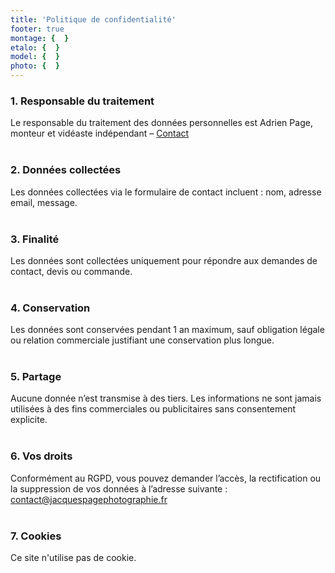 ```yaml
---
title: 'Politique de confidentialité'
footer: true
montage: {  }
etalo: {  }
model: {  }
photo: {  }
---
```


### 1. Responsable du traitement
Le responsable du traitement des données personnelles est Adrien Page, monteur et vidéaste indépendant – [Contact](/presentation#contact)
<br><br>
### 2. Données collectées
Les données collectées via le formulaire de contact incluent : nom, adresse email, message.
<br><br>
### 3. Finalité
Les données sont collectées uniquement pour répondre aux demandes de contact, devis ou commande.
<br><br>
### 4. Conservation
Les données sont conservées pendant 1 an maximum, sauf obligation légale ou relation commerciale justifiant une conservation plus longue.
<br><br>
### 5. Partage
Aucune donnée n’est transmise à des tiers. Les informations ne sont jamais utilisées à des fins commerciales ou publicitaires sans consentement explicite.
<br><br>
### 6. Vos droits
Conformément au RGPD, vous pouvez demander l’accès, la rectification ou la suppression de vos données à l’adresse suivante : contact@jacquespagephotographie.fr
<br><br>
### 7. Cookies
Ce site n'utilise pas de cookie.